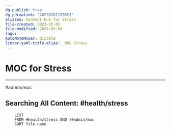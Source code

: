 ```yaml
---
dg-publish: true
dg-permalink: "20230201120523"
aliases: Content hub for Stress
file-created: 2023-02-01
file-modified: 2023-03-03
tags: 
AutoNoteMover: disable
linter-yaml-title-alias: _MOC Stress
---
```


# MOC for Stress

---

#admin/moc

## Searching All Content: #health/stress

```dataview
	LIST
	FROM #health/stress AND !#admin/moc
	SORT file.name
```
